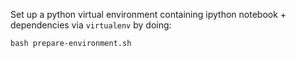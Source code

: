 Set up a python virtual environment containing ipython notebook + dependencies
via `virtualenv` by doing:

```
bash prepare-environment.sh
```


